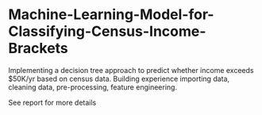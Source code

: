 # Machine-Learning-Model-for-Classifying-Census-Income-Brackets
Implementing a decision tree approach to predict whether income exceeds $50K/yr based on census data.
Building experience importing data, cleaning data, pre-processing, feature engineering.

See report for more details

